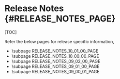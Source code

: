 # Release Notes {#RELEASE_NOTES_PAGE}

[TOC]

Refer the below pages for release specific information,

- \subpage RELEASE_NOTES_10_01_00_PAGE
- \subpage RELEASE_NOTES_10_00_00_PAGE
- \subpage RELEASE_NOTES_09_02_00_PAGE
- \subpage RELEASE_NOTES_09_01_00_PAGE
- \subpage RELEASE_NOTES_09_00_01_PAGE

